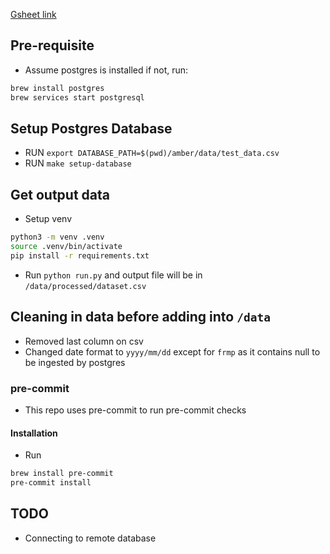 [Gsheet link](https://docs.google.com/spreadsheets/d/15UbmcRcw81TQvNrwvA7CpOxIqPkj93mX06xoC2js0r8/edit#gid=515309321)

## Pre-requisite
-  Assume postgres is installed if not, run:
```bash
brew install postgres
brew services start postgresql
```

## Setup Postgres Database
- RUN `export DATABASE_PATH=$(pwd)/amber/data/test_data.csv`
- RUN `make setup-database`

## Get output data
- Setup venv
```bash
python3 -m venv .venv
source .venv/bin/activate
pip install -r requirements.txt
```
- Run `python run.py` and output file will be in `/data/processed/dataset.csv`

## Cleaning in data before adding into `/data`
- Removed last column on csv
- Changed date format to `yyyy/mm/dd` except for `frmp` as it contains null to be ingested by postgres

### pre-commit
- This repo uses pre-commit to run pre-commit checks

#### Installation
- Run
```bash
brew install pre-commit
pre-commit install
```

## TODO
- Connecting to remote database
